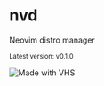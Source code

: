 # nvd

Neovim distro manager

<sup>Latest version: v0.1.0</sup> <!-- x-release-please-version -->

![Made with VHS](https://vhs.charm.sh/vhs-16dci0Y6hbmYwt0p5nwMZl.gif)
